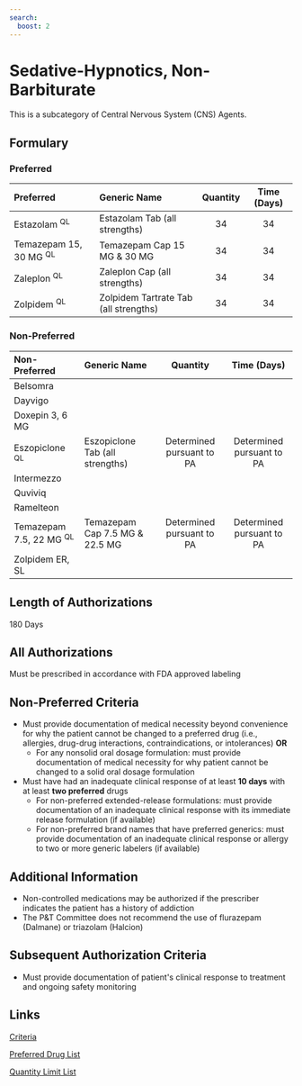 ```yaml
---
search:
  boost: 2 
---
```


# Sedative-Hypnotics, Non-Barbiturate

This is a subcategory of Central Nervous System (CNS) Agents.

## Formulary

### Preferred

| Preferred          | Generic Name | Quantity | Time (Days) |
| :----------------- | :----------- | :------: | :---------: |
| Estazolam <sup>QL</sup>          | Estazolam Tab (all strengths)          | 34         | 34            |
| Temazepam 15, 30 MG <sup>QL</sup> | Temazepam Cap 15 MG & 30 MG             |  34      | 34         |
| Zaleplon <sup>QL</sup>          |  Zaleplon Cap (all strengths)        |  34        |     34       |
| Zolpidem <sup>QL</sup>          |  Zolpidem Tartrate Tab (all strengths)            |   34       |       34      |

### Non-Preferred

| Non-Preferred       | Generic Name | Quantity | Time (Days) |
| :------------------ | :----------- | :------: | :---------: |
| Belsomra            |              |          |             |
| Dayvigo             |              |          |             |
| Doxepin 3, 6 MG     |              |          |             |
| Eszopiclone <sup>QL</sup>         | Eszopiclone Tab (all strengths)              |    Determined pursuant to PA   | Determined pursuant to PA             |
| Intermezzo          |              |          |             |
| Quviviq |                       |               |             |
| Ramelteon           |              |          |             |
| Temazepam 7.5, 22 MG <sup>QL</sup> | Temazepam Cap 7.5 MG & 22.5 MG     | Determined pursuant to PA | Determined pursuant to PA |
| Zolpidem ER, SL  |              |          |             |

## Length of Authorizations

180 Days

## All Authorizations

Must be prescribed in accordance with FDA approved labeling

## Non-Preferred Criteria

- Must provide documentation of medical necessity beyond convenience for why the patient cannot be changed to a preferred drug (i.e., allergies, drug-drug interactions, contraindications, or intolerances) **OR**
    - For any nonsolid oral dosage formulation: must provide documentation of medical necessity for why patient cannot be changed to a solid oral dosage formulation
- Must have had an inadequate clinical response of at least **10 days** with at least **two preferred** drugs
    - For non-preferred extended-release formulations: must provide documentation of an inadequate clinical response with its immediate release formulation (if available)
    - For non-preferred brand names that have preferred generics: must provide documentation of an inadequate clinical response or allergy to two or more generic labelers (if available)

## Additional Information

- Non-controlled medications may be authorized if the prescriber indicates the patient has a history of addiction
- The P&T Committee does not recommend the use of flurazepam (Dalmane) or triazolam (Halcion)

## Subsequent Authorization Criteria

- Must provide documentation of patient's clinical response to treatment and ongoing safety monitoring

## Links

[Criteria](https://pharmacy.medicaid.ohio.gov/sites/default/files/20230101_UPDL%20_Criteria_APPROVED.pdf#page=46)

[Preferred Drug List](https://pharmacy.medicaid.ohio.gov/sites/default/files/20230101_UPDL_APPROVED_12.13.22.pdf#page=18)

[Quantity Limit List](https://pharmacy.medicaid.ohio.gov/sites/default/files/20230101_Ohio_Medicaid_Quantity_Document_APPROVED.pdf)
